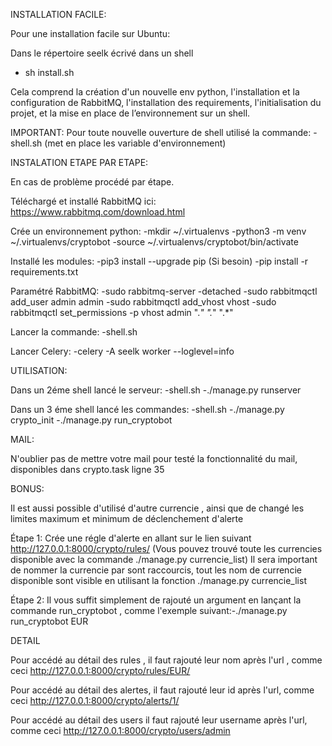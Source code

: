 INSTALLATION FACILE:


Pour une installation facile sur Ubuntu:

Dans le répertoire seelk écrivé dans un shell

- sh install.sh

Cela comprend la création d'un nouvelle env python, l'installation et la configuration de RabbitMQ, l'installation des requirements, l'initialisation du projet, et la mise en place de l’environnement sur un shell.

IMPORTANT:
Pour toute nouvelle ouverture de shell utilisé la commande: -shell.sh (met en place les variable d'environnement)


INSTALATION ETAPE PAR ETAPE:


En cas de problème procédé par étape.

Téléchargé et installé RabbitMQ ici: https://www.rabbitmq.com/download.html

Crée un environnement python:
-mkdir ~/.virtualenvs
-python3 -m venv ~/.virtualenvs/cryptobot
-source ~/.virtualenvs/cryptobot/bin/activate
                            
Installé les modules:
-pip3 install --upgrade pip  (Si besoin)
-pip install -r requirements.txt

Paramétré RabbitMQ:
-sudo rabbitmq-server -detached
-sudo rabbitmqctl add_user admin admin
-sudo rabbitmqctl add_vhost vhost
-sudo rabbitmqctl set_permissions -p vhost admin ".*" ".*" ".*"

Lancer la commande: -shell.sh

Lancer Celery: -celery -A seelk worker --loglevel=info


UTILISATION:


Dans un 2éme shell lancé le serveur: 
-shell.sh
-./manage.py runserver
                   
Dans un 3 éme shell lancé les commandes: 
-shell.sh
-./manage.py crypto_init
-./manage.py run_cryptobot
                                        
MAIL:


N'oublier pas de mettre votre mail pour testé la fonctionnalité du mail, disponibles dans crypto.task ligne 35
    
    
BONUS:


Il est aussi possible d'utilisé d'autre currencie , ainsi que de changé les limites maximum et minimum de déclenchement d'alerte

Étape 1: Crée une régle d'alerte en allant sur le lien suivant http://127.0.0.1:8000/crypto/rules/ (Vous pouvez trouvé toute les currencies disponible avec la commande ./manage.py currencie_list)
Il sera important de nommer la currencie par sont raccourcis, tout les nom de currencie disponible sont visible en utilisant la fonction ./manage.py currencie_list

Étape 2: Il vous suffit simplement de rajouté un argument en lançant la commande run_cryptobot , comme l'exemple suivant:-./manage.py run_cryptobot EUR


DETAIL


Pour accédé au détail des rules , il faut rajouté leur nom après l'url , comme ceci http://127.0.0.1:8000/crypto/rules/EUR/

Pour accédé au détail des alertes, il faut rajouté leur id après l'url, comme ceci http://127.0.0.1:8000/crypto/alerts/1/

Pour accédé au détail des users il faut rajouté leur username après l'url, comme ceci http://127.0.0.1:8000/crypto/users/admin
